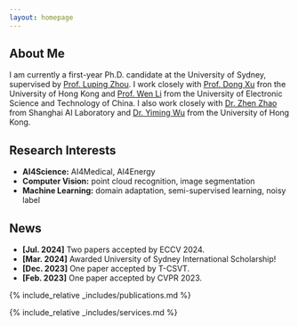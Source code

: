 ```yaml
---
layout: homepage
---
```


## About Me

I am currently a first-year Ph.D. candidate at the University of Sydney, supervised by [Prof. Luping Zhou](https://sites.google.com/view/lupingzhou/home). I work closely with [Prof. Dong Xu](https://www.cs.hku.hk/people/academic-staff/dongxu) fron the University of Hong Kong and [Prof. Wen Li](https://wenli-vision.github.io/) from the University of Electronic Science and Technology of China. I also work closely with [Dr. Zhen Zhao](http://zhaozhen.me/) from Shanghai AI Laboratory and [Dr. Yiming Wu](https://sites.google.com/site/yimingwu0/home) from the University of Hong Kong.

## Research Interests

- **AI4Science:** AI4Medical, AI4Energy
- **Computer Vision:** point cloud recognition, image segmentation
- **Machine Learning:** domain adaptation, semi-supervised learning, noisy label

## News

- **[Jul. 2024]** Two papers accepted by ECCV 2024.
- **[Mar. 2024]** Awarded University of Sydney International Scholarship!
- **[Dec. 2023]** One paper accepted by T-CSVT.
- **[Feb. 2023]** One paper accepted by CVPR 2023.

{% include_relative _includes/publications.md %}

{% include_relative _includes/services.md %}
